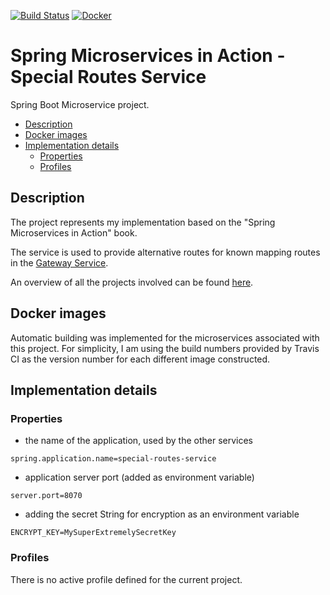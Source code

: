 [![Build Status](https://travis-ci.org/mariamihai/sma-special-routes-service.svg?branch=master)](https://travis-ci.org/mariamihai/sma-special-routes-service)
[![Docker](https://img.shields.io/docker/v/mariamihai/sma-special-routes-service?sort=date)](https://hub.docker.com/r/mariamihai/sma-special-routes-service)

# Spring Microservices in Action - Special Routes Service
Spring Boot Microservice project.

  - [Description](#description)
  - [Docker images](#docker-images)
  - [Implementation details](#implementation-details)
    - [Properties](#properties)
    - [Profiles](#profiles)

## Description
The project represents my implementation based on the "Spring Microservices in Action" book.

The service is used to provide alternative routes for known mapping routes in the [Gateway Service](https://github.com/mariamihai/sma-gateway-service).  

An overview of all the projects involved can be found [here](https://github.com/mariamihai/sma-overview).

## Docker images
Automatic building was implemented for the microservices associated with this project.
For simplicity, I am using the build numbers provided by Travis CI as the version number for each different image constructed.

## Implementation details
### Properties
- the name of the application, used by the other services 
```
spring.application.name=special-routes-service
```
- application server port (added as environment variable)
```
server.port=8070
```
- adding the secret String for encryption as an environment variable
```
ENCRYPT_KEY=MySuperExtremelySecretKey
```

### Profiles
There is no active profile defined for the current project.
